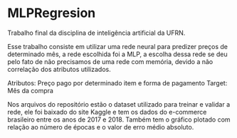 # MLPRegresion
Trabalho final da disciplina de inteligência artificial da UFRN.

Esse trabalho consiste em utilizar uma rede neural para predizer preços de determinado mês, a rede escolhida foi a MLP, a escolha dessa rede se deu pelo fato de não precisamos de uma rede com memória, devido a não correlação dos atributos utilizados.

Atributos: Preço pago por determinado item e forma de pagamento
Target: Mês da compra

Nos arquivos do repositório estão o dataset utilizado para treinar e validar a rede, ele foi baixado do site Kaggle e tem os dados do e-commerce brasileiro entre os anos de 2017 e 2018. Também tem o gráfico plotado com relação ao número de épocas e o valor de erro médio absoluto.
